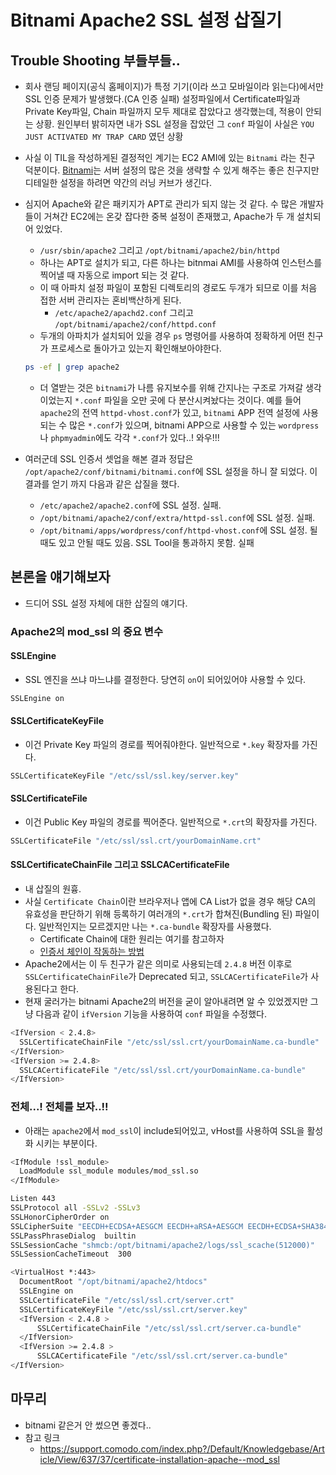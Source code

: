 # Bitnami Apache2 SSL 설정 삽질기

## Trouble Shooting 부들부들..
- 회사 랜딩 페이지(공식 홈페이지)가 특정 기기(이라 쓰고 모바일이라 읽는다)에서만 SSL 인증 문제가 발생했다.(CA 인증 실패) 설정파일에서 Certificate파일과 Private Key파일, Chain 파일까지 모두 제대로 잡았다고 생각했는데, 적용이 안되는 상황. 원인부터 밝히자면 내가 SSL 설정을 잡았던 그 `conf` 파일이 사실은 `YOU JUST ACTIVATED MY TRAP CARD` 였던 상황
- 사실 이 TIL을 작성하게된 결정적인 계기는 EC2 AMI에 있는 `Bitnami` 라는 친구 덕분이다. [Bitnami](https://bitnami.com/aws)는 서버 설정의 많은 것을 생략할 수 있게 해주는 좋은 친구지만 디테일한 설정을 하려면 약간의 러닝 커브가 생긴다.
- 심지어 Apache와 같은 패키지가 APT로 관리가 되지 않는 것 같다. 수 많은 개발자들이 거쳐간 EC2에는 온갖 잡다한 중복 설정이 존재했고, Apache가 두 개 설치되어 있었다.
  - `/usr/sbin/apache2` 그리고 `/opt/bitnami/apache2/bin/httpd`
  - 하나는 APT로 설치가 되고, 다른 하나는 bitnmai AMI를 사용하여 인스턴스를 찍어낼 때 자동으로 import 되는 것 같다.
  - 이 때 아파치 설정 파일이 포함된 디렉토리의 경로도 두개가 되므로 이를 처음 접한 서버 관리자는 혼비백산하게 된다.
    - `/etc/apache2/apachd2.conf` 그리고 `/opt/bitnami/apache2/conf/httpd.conf`
  - 두개의 아파치가 설치되어 있을 경우 `ps` 명령어를 사용하여 정확하게 어떤 친구가 프로세스로 돌아가고 있는지 확인해보아야한다.

  ```bash
  ps -ef | grep apache2
  ```

  - 더 열받는 것은 `bitnami`가 나름 유지보수를 위해 간지나는 구조로 가져갈 생각이었는지 `*.conf` 파일을 오만 곳에 다 분산시켜놨다는 것이다. 예를 들어 `apache2`의 전역 `httpd-vhost.conf`가 있고, `bitnami` APP 전역 설정에 사용되는 수 많은 `*.conf`가 있으며, bitnami APP으로 사용할 수 있는 `wordpress`나 `phpmyadmin`에도 각각 `*.conf`가 있다..! 와우!!!
- 여러군데 SSL 인증서 셋업을 해본 결과 정답은 `/opt/apache2/conf/bitnami/bitnami.conf`에 SSL 설정을 하니 잘 되었다. 이 결과를 얻기 까지 다음과 같은 삽질을 했다.
  - `/etc/apache2/apache2.conf`에 SSL 설정. 실패.
  - `/opt/bitnami/apache2/conf/extra/httpd-ssl.conf`에 SSL 설정. 실패.
  - `/opt/bitnami/apps/wordpress/conf/httpd-vhost.conf`에 SSL 설정. 될 때도 있고 안될 때도 있음. SSL Tool을 통과하지 못함. 실패

## 본론을 얘기해보자
- 드디어 SSL 설정 자체에 대한 삽질의 얘기다.

### Apache2의 mod_ssl 의 중요 변수
#### SSLEngine
- SSL 엔진을 쓰냐 마느냐를 결정한다. 당연히 `on`이 되어있어야 사용할 수 있다.

```bash
SSLEngine on
```

#### SSLCertificateKeyFile
- 이건 Private Key 파일의 경로를 찍어줘야한다. 일반적으로 `*.key` 확장자를 가진다.

```bash
SSLCertificateKeyFile "/etc/ssl/ssl.key/server.key"
```

#### SSLCertificateFile
- 이건 Public Key 파일의 경로를 찍어준다. 일반적으로 `*.crt`의 확장자를 가진다.

```bash
SSLCertificateFile "/etc/ssl/ssl.crt/yourDomainName.crt"
```

#### SSLCertificateChainFile 그리고 SSLCACertificateFile
- 내 삽질의 원흉.
- 사실 `Certificate Chain`이란 브라우저나 앱에 CA List가 없을 경우 해당 CA의 유효성을 판단하기 위해 등록하기 여러개의 `*.crt`가 합쳐진(Bundling 된) 파일이다. 일반적인지는 모르겠지만 나는 `*.ca-bundle` 확장자를 사용했다.
  - Certificate Chain에 대한 원리는 여기를 참고하자
  - [인증서 체인이 작동하는 방법](http://www.ibm.com/support/knowledgecenter/ko/SSFKSJ_7.1.0/com.ibm.mq.doc/sy10600_.htm)
- Apache2에서는 이 두 친구가 같은 의미로 사용되는데 `2.4.8` 버전 이후로 `SSLCertificateChainFile`가 Deprecated 되고, `SSLCACertificateFile`가 사용된다고 한다.
- 현재 굴러가는 bitnami Apache2의 버전을 굳이 알아내려면 알 수 있었겠지만 그냥 다음과 같이 `ifVersion` 기능을 사용하여 `conf` 파일을 수정했다.

```bash
<IfVersion < 2.4.8>
  SSLCertificateChainFile "/etc/ssl/ssl.crt/yourDomainName.ca-bundle"
</IfVersion>
<IfVersion >= 2.4.8>
  SSLCACertificateFile "/etc/ssl/ssl.crt/yourDomainName.ca-bundle"
</IfVersion>
```

### 전체...! 전체를 보자..!!
- 아래는 `apache2`에서 `mod_ssl`이 include되어있고, vHost를 사용하여 SSL을 활성화 시키는 부분이다.

```bash
<IfModule !ssl_module>
  LoadModule ssl_module modules/mod_ssl.so
</IfModule>

Listen 443
SSLProtocol all -SSLv2 -SSLv3
SSLHonorCipherOrder on
SSLCipherSuite "EECDH+ECDSA+AESGCM EECDH+aRSA+AESGCM EECDH+ECDSA+SHA384 EECDH+ECDSA+SHA256 EECDH+aRSA+SHA384 EECDH+aRSA+SHA256 EECDH !aNULL !eNULL !LOW !3DES !MD5 !EXP !PSK !SRP !DSS !EDH !RC4"
SSLPassPhraseDialog  builtin
SSLSessionCache "shmcb:/opt/bitnami/apache2/logs/ssl_scache(512000)"
SSLSessionCacheTimeout  300

<VirtualHost *:443>
  DocumentRoot "/opt/bitnami/apache2/htdocs"
  SSLEngine on
  SSLCertificateFile "/etc/ssl/ssl.crt/server.crt"
  SSLCertificateKeyFile "/etc/ssl/ssl.crt/server.key"
  <IfVersion < 2.4.8 >
      SSLCertificateChainFile "/etc/ssl/ssl.crt/server.ca-bundle"
  </IfVersion>
  <IfVersion >= 2.4.8 >
      SSLCACertificateFile "/etc/ssl/ssl.crt/server.ca-bundle"
</IfVersion>
```

## 마무리
- bitnami 같은거 안 썼으면 좋겠다..
- 참고 링크
  - https://support.comodo.com/index.php?/Default/Knowledgebase/Article/View/637/37/certificate-installation-apache--mod_ssl
